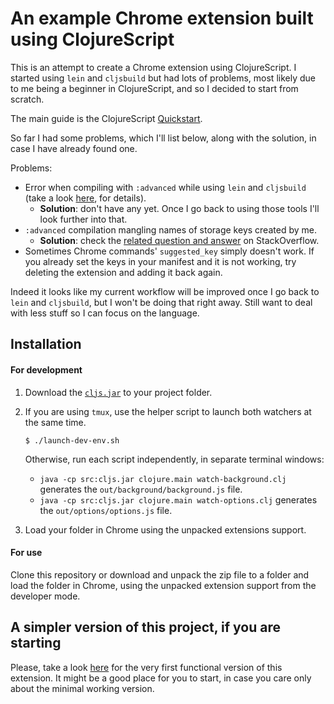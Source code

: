# An example Chrome extension built using ClojureScript

This is an attempt to create a Chrome extension using ClojureScript.
I started using `lein` and `cljsbuild` but had lots of problems, most likely due
to me being a beginner in ClojureScript, and so I decided to start from scratch.

The main guide is the ClojureScript [Quickstart][1].

So far I had some problems, which I'll list below, along with the solution, in
case I have already found one.

Problems:

+ Error when compiling with `:advanced` while using `lein` and `cljsbuild` (take
  a look [here][2], for details).
  - **Solution**: don't have any yet. Once I go back to using those tools I'll look
  further into that.
+ `:advanced` compilation mangling names of storage keys created by me.
  - **Solution**: check the [related question and answer][3] on StackOverflow.
+ Sometimes Chrome commands' `suggested_key` simply doesn't work. If you already
  set the keys in your manifest and it is not working, try deleting the extension and
  adding it back again.


Indeed it looks like my current workflow will be improved once I go back to
`lein` and `cljsbuild`, but I won't be doing that right away. Still want to deal
with less stuff so I can focus on the language.

## Installation

#### For development

1. Download the [`cljs.jar`][4] to your project folder.
1. If you are using `tmux`, use the helper script to launch both watchers at
   the same time.

   `$ ./launch-dev-env.sh`

   Otherwise, run each script independently, in separate terminal windows:
   - `java -cp src:cljs.jar clojure.main watch-background.clj` generates the `out/background/background.js` file.
   - `java -cp src:cljs.jar clojure.main watch-options.clj` generates the `out/options/options.js` file.
1. Load your folder in Chrome using the unpacked extensions support.

#### For use

Clone this repository or download and unpack the zip file to a folder and load
the folder in Chrome, using the unpacked extension support from the developer
mode.

## A simpler version of this project, if you are starting

Please, take a look [here][5] for the very first functional version of this extension. It might be a good place for you to start, in case you care only about the minimal working version.

[1]: https://github.com/clojure/clojurescript/wiki/Quick-Start
[2]: https://groups.google.com/forum/#!topic/clojurescript/XlBibYpA344
[3]: http://stackoverflow.com/q/33831723/1814970
[4]: https://github.com/clojure/clojurescript/releases/download/r1.7.170/cljs.jar
[5]: https://github.com/marcelocra/chrome-extension-cljs-example/tree/bare-bones
